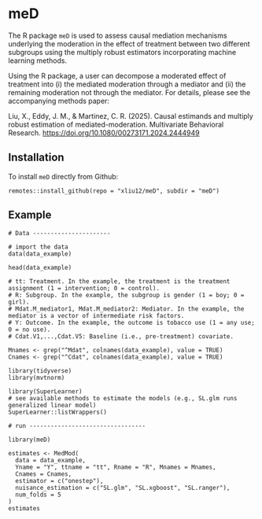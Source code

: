 # meD
The R package `meD` is used to assess causal mediation mechanisms underlying the moderation in the effect of treatment between two different subgroups using the multiply robust estimators incorporating machine learning methods.

Using the R package, a user can decompose a moderated effect of treatment into (i) the mediated moderation through a mediator and (ii) the remaining moderation not through the mediator. For details, please see the accompanying methods paper:

Liu, X., Eddy, J. M., & Martinez, C. R. (2025). Causal estimands and multiply robust estimation of mediated-moderation. Multivariate Behavioral Research. https://doi.org/10.1080/00273171.2024.2444949


## Installation

To install `meD` directly from Github:

```
remotes::install_github(repo = "xliu12/meD", subdir = "meD")
```


## Example

```
# Data ----------------------

# import the data
data(data_example)

head(data_example)

# tt: Treatment. In the example, the treatment is the treatment assignment (1 = intervention; 0 = control).
# R: Subgroup. In the example, the subgroup is gender (1 = boy; 0 = girl).
# Mdat.M_mediator1, Mdat.M_mediator2: Mediator. In the example, the mediator is a vector of intermediate risk factors. 
# Y: Outcome. In the example, the outcome is tobacco use (1 = any use; 0 = no use).
# Cdat.V1,...,Cdat.V5: Baseline (i.e., pre-treatment) covariate. 

Mnames <- grep("^Mdat", colnames(data_example), value = TRUE)
Cnames <- grep("^Cdat", colnames(data_example), value = TRUE)

library(tidyverse)
library(mvtnorm)

library(SuperLearner)
# see available methods to estimate the models (e.g., SL.glm runs generalized linear model)
SuperLearner::listWrappers()

# run ---------------------------------

library(meD)

estimates <- MedMod(
  data = data_example,
  Yname = "Y", ttname = "tt", Rname = "R", Mnames = Mnames, 
  Cnames = Cnames,
  estimator = c("onestep"), 
  nuisance_estimation = c("SL.glm", "SL.xgboost", "SL.ranger"), 
  num_folds = 5
)
estimates

```
